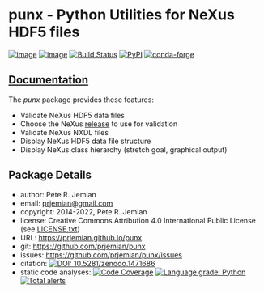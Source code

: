 # punx - Python Utilities for NeXus HDF5 files

[![image](https://img.shields.io/github/release/prjemian/punx.svg)](https://github.com/prjemian/punx/releases)
[![image](https://img.shields.io/github/tag/prjemian/punx.svg)](https://github.com/prjemian/punx/tags)
[![Build Status](https://img.shields.io/github/workflow/status/prjemian/punx/Unit%20Tests)](https://github.com/prjemian/punx/actions?query=workflow%3A%22Unit+Tests%22+branch%3Amain)
[![PyPI](https://img.shields.io/pypi/v/punx.svg)](https://pypi.python.org/pypi/punx)
[![conda-forge](https://img.shields.io/conda/vn/conda-forge/punx)](https://anaconda.org/conda-forge/punx)

## [Documentation](https://prjemian.github.io/punx)

The *punx* package provides these features:

- Validate NeXus HDF5 data files
- Choose the NeXus [release](https://github.com/nexusformat/definitions/releases) to use for validation
- Validate NeXus NXDL files
- Display NeXus HDF5 data file structure
- Display NeXus class hierarchy (stretch goal, graphical output)


## Package Details

- author:   Pete R. Jemian
- email:   <prjemian@gmail.com>
- copyright:   2014-2022, Pete R. Jemian
- license:   Creative Commons Attribution 4.0 International Public License (see [LICENSE.txt](punx/LICENSE.txt))
- URL:   <https://prjemian.github.io/punx>
- git:   <https://github.com/prjemian/punx>
- issues:   <https://github.com/prjemian/punx/issues>
- citation:   [![DOI: 10.5281/zenodo.1471686](https://zenodo.org/badge/DOI/10.5281/zenodo.1471686.svg)](https://doi.org/10.5281/zenodo.1471686)
- static code analyses:
  [![Code Coverage](https://coveralls.io/repos/github/prjemian/punx/badge.svg?branch=master)](https://coveralls.io/github/prjemian/punx?branch=master)
  [![Language grade: Python](https://img.shields.io/lgtm/grade/python/g/prjemian/punx.svg?logo=lgtm&logoWidth=18)](https://lgtm.com/projects/g/prjemian/punx/context:python)
  [![Total alerts](https://img.shields.io/lgtm/alerts/g/prjemian/punx.svg?logo=lgtm&logoWidth=18)](https://lgtm.com/projects/g/prjemian/punx/alerts/)
